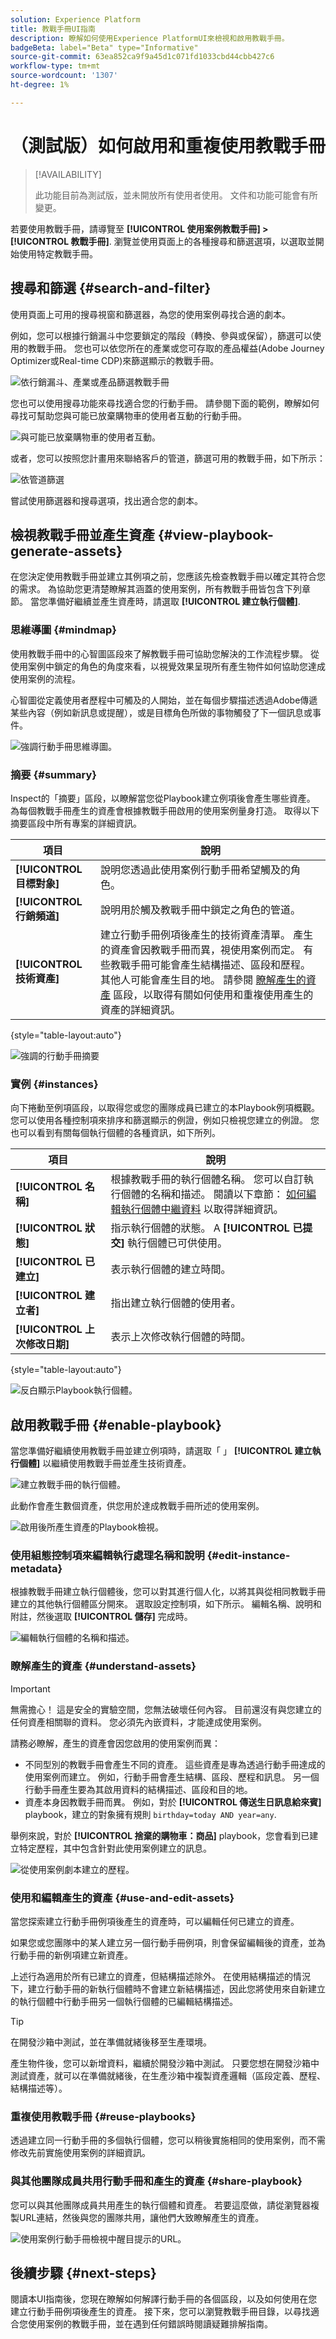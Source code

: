 ```yaml
---
solution: Experience Platform
title: 教戰手冊UI指南
description: 瞭解如何使用Experience PlatformUI來檢視和啟用教戰手冊。
badgeBeta: label="Beta" type="Informative"
source-git-commit: 63ea852ca9f9a45d1c071fd1033cbd44cbb427c6
workflow-type: tm+mt
source-wordcount: '1307'
ht-degree: 1%

---
```



# （測試版）如何啟用和重複使用教戰手冊

>[!AVAILABILITY]
>
>此功能目前為測試版，並未開放所有使用者使用。 文件和功能可能會有所變更。

若要使用教戰手冊，請導覽至 **[!UICONTROL 使用案例教戰手冊] > [!UICONTROL 教戰手冊]**. 瀏覽並使用頁面上的各種搜尋和篩選選項，以選取並開始使用特定教戰手冊。

## 搜尋和篩選 {#search-and-filter}

使用頁面上可用的搜尋視窗和篩選器，為您的使用案例尋找合適的劇本。

例如，您可以根據行銷漏斗中您要鎖定的階段（轉換、參與或保留），篩選可以使用的教戰手冊。 您也可以依您所在的產業或您可存取的產品權益(Adobe Journey Optimizer或Real-time CDP)來篩選顯示的教戰手冊。

![依行銷漏斗、產業或產品篩選教戰手冊](/help/use-case-playbooks/assets/playbooks/ui-guide/filter-by-funnel-industry-product.gif)

您也可以使用搜尋功能來尋找適合您的行動手冊。 請參閱下面的範例，瞭解如何尋找可幫助您與可能已放棄購物車的使用者互動的行動手冊。

![與可能已放棄購物車的使用者互動。](/help/use-case-playbooks/assets/playbooks/ui-guide/engage-abandoned-cart.gif)

或者，您可以按照您計畫用來聯絡客戶的管道，篩選可用的教戰手冊，如下所示：

![依管道篩選](/help/use-case-playbooks/assets/playbooks/ui-guide/channel-select-filter.gif)

嘗試使用篩選器和搜尋選項，找出適合您的劇本。

## 檢視教戰手冊並產生資產 {#view-playbook-generate-assets}

在您決定使用教戰手冊並建立其例項之前，您應該先檢查教戰手冊以確定其符合您的需求。 為協助您更清楚瞭解其涵蓋的使用案例，所有教戰手冊皆包含下列章節。 當您準備好繼續並產生資產時，請選取 **[!UICONTROL 建立執行個體]**.

### 思維導圖 {#mindmap}

使用教戰手冊中的心智圖區段來了解教戰手冊可協助您解決的工作流程步驟。 從使用案例中鎖定的角色的角度來看，以視覺效果呈現所有產生物件如何協助您達成使用案例的流程。

心智圖從定義使用者歷程中可觸及的人開始，並在每個步驟描述透過Adobe傳遞某些內容（例如新訊息或提醒），或是目標角色所做的事物觸發了下一個訊息或事件。

![強調行動手冊思維導圖。](/help/use-case-playbooks/assets/playbooks/ui-guide/playbook-mindmap.png)


### 摘要 {#summary}

Inspect的「摘要」區段，以瞭解當您從Playbook建立例項後會產生哪些資產。 為每個教戰手冊產生的資產會根據教戰手冊啟用的使用案例量身打造。 取得以下摘要區段中所有專案的詳細資訊。

| 項目 | 說明 |
---------|----------|
| **[!UICONTROL 目標對象]** | 說明您透過此使用案例行動手冊希望觸及的角色。 |
| **[!UICONTROL 行銷頻道]** | 說明用於觸及教戰手冊中鎖定之角色的管道。 |
| **[!UICONTROL 技術資產]** | 建立行動手冊例項後產生的技術資產清單。 產生的資產會因教戰手冊而異，視使用案例而定。 有些教戰手冊可能會產生結構描述、區段和歷程。 其他人可能會產生目的地。 請參閱 [瞭解產生的資產](#understand-assets) 區段，以取得有關如何使用和重複使用產生的資產的詳細資訊。 |

{style="table-layout:auto"}

![強調的行動手冊摘要](/help/use-case-playbooks/assets/playbooks/ui-guide/playbook-summary.png)

### 實例 {#instances}

向下捲動至例項區段，以取得您或您的團隊成員已建立的本Playbook例項概觀。 您可以使用各種控制項來排序和篩選顯示的例證，例如只檢視您建立的例證。 您也可以看到有關每個執行個體的各種資訊，如下所列。

| 項目 | 說明 |
|---------|----------|
| **[!UICONTROL 名稱]** | 根據教戰手冊的執行個體名稱。 您可以自訂執行個體的名稱和描述。 閱讀以下章節： [如何編輯執行個體中繼資料](#edit-instance-metadata) 以取得詳細資訊。 |
| **[!UICONTROL 狀態]** | 指示執行個體的狀態。 A **[!UICONTROL 已提交]** 執行個體已可供使用。 |
| **[!UICONTROL 已建立]** | 表示執行個體的建立時間。 |
| **[!UICONTROL 建立者]** | 指出建立執行個體的使用者。 |
| **[!UICONTROL 上次修改日期]** | 表示上次修改執行個體的時間。 |

{style="table-layout:auto"}

![反白顯示Playbook執行個體。](/help/use-case-playbooks/assets/playbooks/ui-guide/playbook-instances.png)

## 啟用教戰手冊 {#enable-playbook}

當您準備好繼續使用教戰手冊並建立例項時，請選取「 」 **[!UICONTROL 建立執行個體]** 以繼續使用教戰手冊並產生技術資產。

![建立教戰手冊的執行個體。](/help/use-case-playbooks/assets/playbooks/ui-guide/create-playbook-instance.png)

此動作會產生數個資產，供您用於達成教戰手冊所述的使用案例。

![啟用後所產生資產的Playbook檢視。](/help/use-case-playbooks/assets/playbooks/ui-guide/play-view.png)

### 使用組態控制項來編輯執行處理名稱和說明 {#edit-instance-metadata}

根據教戰手冊建立執行個體後，您可以對其進行個人化，以將其與從相同教戰手冊建立的其他執行個體區分開來。 選取設定控制項，如下所示。 編輯名稱、說明和附註，然後選取 **[!UICONTROL 儲存]** 完成時。

![編輯執行個體的名稱和描述。](/help/use-case-playbooks/assets/playbooks/ui-guide/playbook-settings.gif)

### 瞭解產生的資產 {#understand-assets}

>[!IMPORTANT]
>
>無需擔心！ 這是安全的實驗空間，您無法破壞任何內容。 目前還沒有與您建立的任何資產相關聯的資料。 您必須先內嵌資料，才能達成使用案例。

請務必瞭解，產生的資產會因您啟用的使用案例而異：

* 不同型別的教戰手冊會產生不同的資產。 這些資產是專為透過行動手冊達成的使用案例而建立。 例如，行動手冊會產生結構、區段、歷程和訊息。 另一個行動手冊產生要為其啟用資料的結構描述、區段和目的地。
* 資產本身因教戰手冊而異。 例如，對於 **[!UICONTROL 傳送生日訊息給來賓]** playbook，建立的對象擁有規則 `birthday=today AND year=any`.

舉例來說，對於 **[!UICONTROL 捨棄的購物車：商品]** playbook，您會看到已建立特定歷程，其中包含針對此使用案例建立的訊息。

![從使用案例劇本建立的歷程。](/help/use-case-playbooks/assets/playbooks/ui-guide/journey-preview.png)

### 使用和編輯產生的資產 {#use-and-edit-assets}

當您探索建立行動手冊例項後產生的資產時，可以編輯任何已建立的資產。

如果您或您團隊中的某人建立另一個行動手冊例項，則會保留編輯後的資產，並為行動手冊的新例項建立新資產。

上述行為適用於所有已建立的資產，但結構描述除外。 在使用結構描述的情況下，建立行動手冊的新執行個體時不會建立新結構描述，因此您將使用來自新建立的執行個體中行動手冊另一個執行個體的已編輯結構描述。

>[!TIP]
>
>在開發沙箱中測試，並在準備就緒後移至生產環境。
>
>產生物件後，您可以新增資料，繼續於開發沙箱中測試。 只要您想在開發沙箱中測試資產，就可以在準備就緒後，在生產沙箱中複製資產邏輯（區段定義、歷程、結構描述等）。

### 重複使用教戰手冊 {#reuse-playbooks}

透過建立同一行動手冊的多個執行個體，您可以稍後實施相同的使用案例，而不需修改先前實施使用案例的詳細資訊。

### 與其他團隊成員共用行動手冊和產生的資產 {#share-playbook}

您可以與其他團隊成員共用產生的執行個體和資產。 若要這麼做，請從瀏覽器複製URL連結，然後與您的團隊共用，讓他們大致瞭解產生的資產。

![使用案例行動手冊檢視中醒目提示的URL。](/help/use-case-playbooks/assets/playbooks/ui-guide/playbook-url.png)

## 後續步驟 {#next-steps}

閱讀本UI指南後，您現在瞭解如何解譯行動手冊的各個區段，以及如何使用在您建立行動手冊例項後產生的資產。 接下來，您可以瀏覽教戰手冊目錄，以尋找適合您使用案例的教戰手冊，並在遇到任何錯誤時閱讀疑難排解指南。